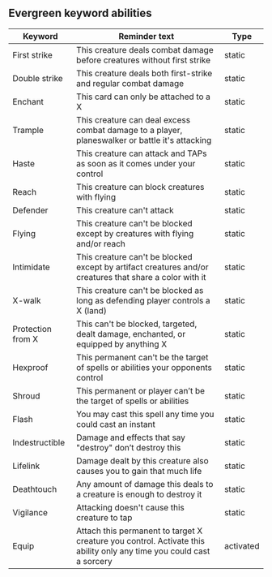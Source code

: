 ## Evergreen keyword abilities
| Keyword | Reminder text | Type |
| --- | --- | --- |
| First strike | This creature deals combat damage before creatures without first strike | static |
| Double strike | This creature deals both first-strike and regular combat damage | static |
| Enchant | This card can only be attached to a X | static |
| Trample | This creature can deal excess combat damage to a player, planeswalker or battle it's attacking | static |
| Haste | This creature can attack and TAPs as soon as it comes under your control | static |
| Reach | This creature can block creatures with flying | static |
| Defender | This creature can't attack | static |
| Flying | This creature can't be blocked except by creatures with flying and/or reach | static |
| Intimidate | This creature can't be blocked except by artifact creatures and/or creatures that share a color with it | static |
| X-walk | This creature can't be blocked as long as defending player controls a X (land) | static |
| Protection from X | This can't be blocked, targeted, dealt damage, enchanted, or equipped by anything X | static |
| Hexproof | This permanent can't be the target of spells or abilities your opponents control | static |
| Shroud | This permanent or player can’t be the target of spells or abilities | static |
| Flash | You may cast this spell any time you could cast an instant | static |
| Indestructible | Damage and effects that say "destroy" don’t destroy this | static |
| Lifelink | Damage dealt by this creature also causes you to gain that much life | static |
| Deathtouch | Any amount of damage this deals to a creature is enough to destroy it | static |
| Vigilance | Attacking doesn't cause this creature to tap | static |
| Equip | Attach this permanent to target X creature you control. Activate this ability only any time you could cast a sorcery | activated |
